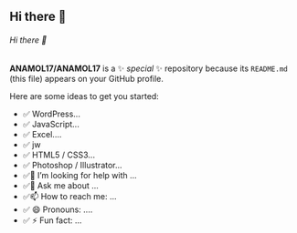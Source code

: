 ## Hi there 👋
###### Hi there 👋

**ANAMOL17/ANAMOL17** is a ✨ _special_ ✨ repository because its `README.md` (this file) appears on your GitHub profile.

Here are some ideas to get you started:
- ✅ WordPress...
- ✅ JavaScript...
- ✅ Excel....
- ✅ jw
- ✅ HTML5 / CSS3... 
- ✅ Photoshop / Illustrator...
- ✅🤔 I’m looking for help with ...
- ✅💬 Ask me about ...
- ✅📫 How to reach me: ...
- ✅ 😄 Pronouns: ....
- ✅ ⚡ Fun fact: ...

